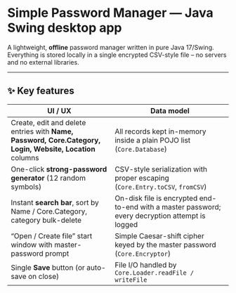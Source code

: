 # Simple Password Manager — Java Swing desktop app

A lightweight, **offline** password manager written in pure Java 17/Swing.  
Everything is stored locally in a single encrypted CSV-style file – no servers and no external libraries.

---

## ✨ Key features

| UI / UX | Data model |
|---------|------------|
| Create, edit and delete entries with **Name, Password, Core.Category, Login, Website, Location** columns | All records kept in-memory inside a plain POJO list (`Core.Database`) |
| One-click **strong-password generator** (12 random symbols) | CSV-style serialization with proper escaping (`Core.Entry.toCSV`, `fromCSV`) |
| Instant **search bar**, sort by Name / Core.Category, category bulk-delete | On-disk file is encrypted end-to-end with a master password; every decryption attempt is logged |
| “Open / Create file” start window with master-password prompt | Simple Caesar-shift cipher keyed by the master password (`Core.Encryptor`) |
| Single **Save** button (or auto-save on close) | File I/O handled by `Core.Loader.readFile / writeFile` |

